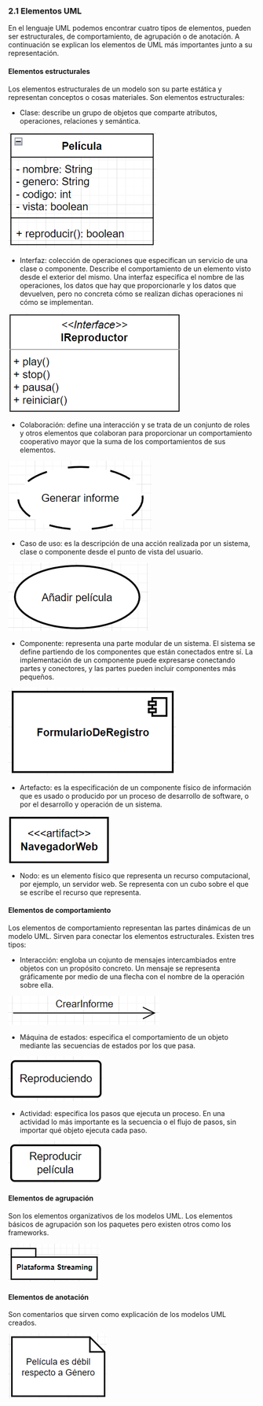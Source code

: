 





### 2.1 Elementos UML
En el lenguaje UML podemos encontrar cuatro tipos de elementos, pueden ser estructurales, de comportamiento, de agrupación o de anotación. A continuación se explican los elementos de UML más importantes junto a su representación.

#### Elementos estructurales
Los elementos estructurales de un modelo son su parte estática y representan conceptos o cosas materiales. Son elementos estructurales: 
- Clase: describe un grupo de objetos que comparte atributos, operaciones, relaciones y semántica.

![Clase Película con cuatro atributos y un método.](img/ClasePelicula.png)

- Interfaz: colección de operaciones que especifican un servicio de una clase o componente. Describe el comportamiento de un elemento visto desde el exterior del mismo. Una interfaz especifica el nombre de las operaciones, los datos que hay que proporcionarle y los datos que devuelven, pero no concreta cómo se realizan dichas operaciones ni cómo se implementan. 

![Interfaz reproductor con sus operaciones.](img/InterfaceReproductor.png)

- Colaboración: define una interacción y se trata de un conjunto de roles y otros elementos que colaboran para proporcionar un comportamiento cooperativo mayor que la suma de los comportamientos de sus elementos.

![](img/ColaboracionInforme.png)

- Caso de uso: es la descripción de una acción realizada por un sistema, clase o componente desde el punto de vista del usuario.

![](img/CasoUsoAnadirPeli.png)

- Componente: representa una parte modular de un sistema. El sistema se define partiendo de los componentes que están conectados entre sí. La implementación de un componente puede expresarse conectando partes y conectores, y las partes pueden incluir componentes más pequeños.

![](img/ComponenteFormulario.png)

- Artefacto: es la especificación de un componente físico de información que es usado o producido por un proceso de desarrollo de software, o por el desarrollo y operación de un sistema. 

![](img/ArtefactoNavegadorWeb.png)

- Nodo: es un elemento físico que representa un recurso computacional, por ejemplo, un servidor web. Se representa con un cubo sobre el que se escribe el recurso que representa.

#### Elementos de comportamiento
Los elementos de comportamiento representan las partes dinámicas de un modelo UML. Sirven para conectar los elementos estructurales. Existen tres tipos:
- Interacción: engloba un cojunto de mensajes intercambiados entre objetos con un propósito concreto. Un mensaje se representa gráficamente por medio de una flecha con el nombre de la operación sobre ella.

![](img/InteraccionFlecha.png)

- Máquina de estados: especifica el comportamiento de un objeto mediante las secuencias de estados por los que pasa. 

![](img/MaquinaEstados.png)

- Actividad: especifica los pasos que ejecuta un proceso. En una actividad lo más importante es la secuencia o el flujo de pasos, sin importar qué objeto ejecuta cada paso.

![](img/ActividadReproducir.png)

#### Elementos de agrupación
Son los elementos organizativos de los modelos UML. Los elementos básicos de agrupación son los paquetes pero existen otros como los frameworks.

![Paquete llamado Plataforma de Streaming](img/AgrupacionPlataforma.png)

#### Elementos de anotación
Son comentarios que sirven como explicación de los modelos UML creados.

![Nota UML](img/AnotacionEsquina.png)
